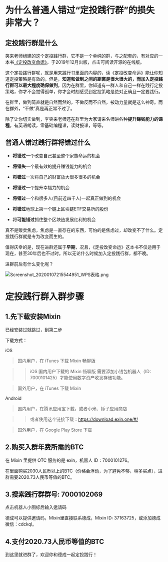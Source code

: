 # 为什么普通人错过“定投践行群”的损失非常大？

## 定投践行群是什么

笑来老师组建的这个定投践行群，它不是一个单纯的群，与之配套的，有对应的一本书[《定投改变命运》](https://onregularinvesting.com)，于2019年12月出版，点击可阅读开源的在线版。

这个定投践行群呢，就是用来践行书里面的内容的，读《定投改变命运》能让你知道定投策略是有效的。但是，**知道和做到之间的距离是很大很大的，而加入定投践行群可以最大程度确保做到**，因为在群里，你知道有一群人和自己一样在践行定投策略，你才不会觉得孤单，你才会时刻感受到定投策略是绝对正确且一定要践行。

在群里，做到简直就是自然而然的，不做反而不自然，被动力量就是这么神奇。而在群外，“不做”真是再正常不过了。

除了让你切实做到，李笑来老师还在群里为大家请来名师讲各种**提升赚钱能力的课程**。有英语朗读，零基础编程课，读财报课，等等。



## 普通人错过践行群将错过什么

* **将错过**一个改变自己甚至整个家族命运的机会

* **将错失**一个最有效的提升赚钱能力的机会

* **将错过**一次将自己的财富放大很多很多的机会

* **将错过**一个提升幸福力的机会

* **将错过**一个和很多人(目前近四千人)一起真正做到的机会

* **将错过**地球上第一个链上区块链ETF交易所的股份

* 将**可能错过**抓住整个区块链发展红利的机会

真不是贩卖焦虑，焦虑是一直存在的东西，可怕的是焦虑过，却改变不了什么。定投践行群就是专为改变而生的。

值得庆幸的是，现在进群还属于**早期**，况且，《定投改变命运》这本书不仅适用于现在，甚至30年后也不过时。所以无论什么时候加入定投践行群，都不晚。


进群前后有什么变化呢？

![Screenshot_20200107215544951_WPS表格.png](https://wg.isdot.net/api/un/img?key=user-upload/12123709/869537ec4c940469.png)

# 定投践行群入群步骤

## 1.先下载安装Mixin

已经安装过就跳过，到第二步

下载方式：

iOS
> 国内用户，在 iTunes 下载 Mixin 畅聊版

>> iOS 国内用户下载的 Mixin 畅聊版 需要添加小钱包机器人（ID: 7000101425）才能使用数字资产收发存储功能。

> 国外用户，在 iTunes 下载 Mixin 

Android
> 国内用户，在腾讯应用宝下载，或者小米、锤子应用商店

>> 或者使用这个链接下载：https://download.exin.one/#/

> 国外用户，在 Google Play Store 下载

## 2.购买入群年费所需的BTC

在 Mixin 里提供 OTC 服务的是 exin，机器人 ID：7000101276。

在里面购买2030人民币以上的BTC（价格会浮动，为了避免不够，稍多买点），进群需要2020.73人民币等值的BTC。

## 3.搜索践行群群号: 7000102069

点击机器人小图标后输入邀请码

德成可以提供邀请码，Mixin里直接联系德成，Mixin ID: 37163725，或添加德成微信：cdckql。

## 4.支付2020.73人民币等值的BTC

到这里就进群了，欢迎你和德成一起定投践行！
